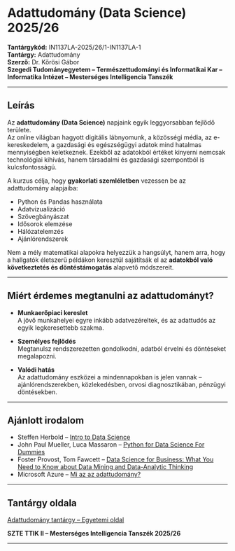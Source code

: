 # Adattudomány (Data Science) 2025/26

**Tantárgykód:** IN1137LA-2025/26/1-IN1137LA-1  
**Tantárgy:** Adattudomány  
**Szerző:** Dr. Kőrösi Gábor  
**Szegedi Tudományegyetem – Természettudományi és Informatikai Kar – Informatika Intézet – Mesterséges Intelligencia Tanszék**

---

## Leírás

Az **adattudomány (Data Science)** napjaink egyik leggyorsabban fejlődő területe.  
Az online világban hagyott digitális lábnyomunk, a közösségi média, az e-kereskedelem, a gazdasági és egészségügyi adatok mind hatalmas mennyiségben keletkeznek. Ezekből az adatokból értéket kinyerni nemcsak technológiai kihívás, hanem társadalmi és gazdasági szempontból is kulcsfontosságú.

A kurzus célja, hogy **gyakorlati szemléletben** vezessen be az adattudomány alapjaiba:
- Python és Pandas használata  
- Adatvizualizáció  
- Szövegbányászat  
- Idősorok elemzése  
- Hálózatelemzés  
- Ajánlórendszerek  

Nem a mély matematikai alapokra helyezzük a hangsúlyt, hanem arra, hogy a hallgatók életszerű példákon keresztül sajátítsák el az **adatokból való következtetés és döntéstámogatás** alapvető módszereit.

---

## Miért érdemes megtanulni az adattudományt?

- **Munkaerőpiaci kereslet**  
  A jövő munkahelyei egyre inkább adatvezéreltek, és az adattudós az egyik legkeresettebb szakma.  

- **Személyes fejlődés**  
  Megtanulsz rendszerezetten gondolkodni, adatból érvelni és döntéseket megalapozni.  

- **Valódi hatás**  
  Az adattudomány eszközei a mindennapokban is jelen vannak – ajánlórendszerekben, közlekedésben, orvosi diagnosztikában, pénzügyi döntésekben.  

---

## Ajánlott irodalom

- Steffen Herbold – [Intro to Data Science](https://sherbold.github.io/intro-to-data-science/09_Time-Series-Analysis.html)
- John Paul Mueller, Luca Massaron – [Python for Data Science For Dummies](https://www.libgen.is/book/index.php?md5=7648EA1DC53F10E82D669698A23B237A)  
- Foster Provost, Tom Fawcett – [Data Science for Business: What You Need to Know about Data Mining and Data-Analytic Thinking](https://www.libgen.is/book/index.php?md5=53ACFD4D23EF734FB564934815D46F1E)  
- Microsoft Azure – [Mi az az adattudomány?](https://azure.microsoft.com/hu-hu/resources/cloud-computing-dictionary/what-is-data-science)

---

## Tantárgy oldala

[Adattudomány tantárgy – Egyetemi oldal](https://www.inf.u-szeged.hu/~korosig/teach/datascience_2026.html)

**SZTE TTIK II – Mesterséges Intelligencia Tanszék 2025/26**

---
